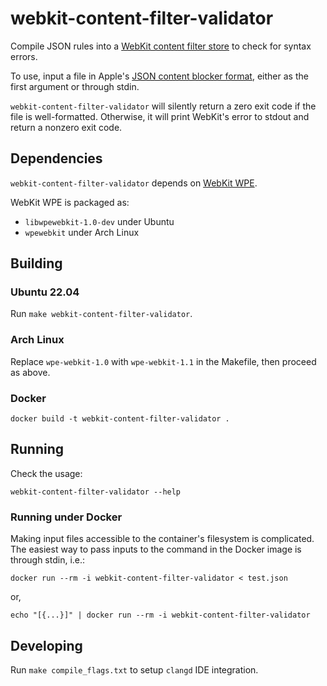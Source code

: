 # webkit-content-filter-validator

Compile JSON rules into a [WebKit content filter store](https://webkitgtk.org/reference/webkit2gtk/2.36.2/WebKitUserContentFilterStore.html) to check for syntax errors.

To use, input a file in Apple's [JSON content blocker format](https://developer.apple.com/documentation/safariservices/creating_a_content_blocker), either as the first argument or through stdin.

`webkit-content-filter-validator` will silently return a zero exit code if the file is well-formatted. Otherwise, it will print WebKit's error to stdout and return a nonzero exit code.

## Dependencies

`webkit-content-filter-validator` depends on [WebKit WPE](https://wpewebkit.org/).

WebKit WPE is packaged as:
- `libwpewebkit-1.0-dev` under Ubuntu
- `wpewebkit` under Arch Linux

## Building

### Ubuntu 22.04

Run `make webkit-content-filter-validator`.

### Arch Linux

Replace `wpe-webkit-1.0` with `wpe-webkit-1.1` in the Makefile, then proceed as above.

### Docker

```
docker build -t webkit-content-filter-validator .
```

## Running

Check the usage:

```
webkit-content-filter-validator --help
```

### Running under Docker

Making input files accessible to the container's filesystem is complicated.
The easiest way to pass inputs to the command in the Docker image is through stdin, i.e.:

```
docker run --rm -i webkit-content-filter-validator < test.json
```

or,

```
echo "[{...}]" | docker run --rm -i webkit-content-filter-validator
```

## Developing

Run `make compile_flags.txt` to setup `clangd` IDE integration.
